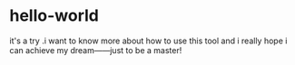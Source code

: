 # hello-world
it's a try .i want to know more about how to use this tool and i really hope i can achieve my dream——just to be a master!
